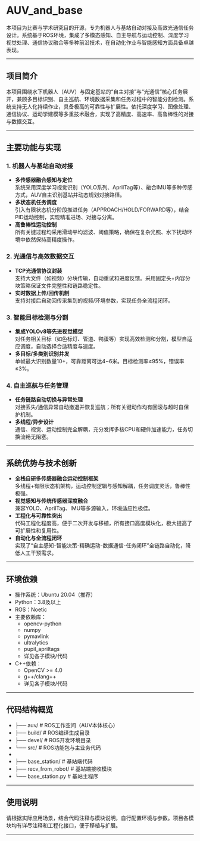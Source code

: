 # AUV_and_base

本项目为比赛与学术研究目的开源，专为机器人与基站自动对接及高效光通信任务设计。系统基于ROS环境，集成了多模态感知、自主导航与运动控制、深度学习视觉处理、通信协议融合等多种前沿技术，在自动化作业与智能感知方面具备卓越表现。

---

## 项目简介

本项目围绕水下机器人（AUV）与固定基站的“自主对接”与“光通信”核心任务展开，兼顾多目标识别、自主巡航、环境数据采集和任务过程中的智能分割检测。系统支持无人化持续作业，具备极高的可靠性与扩展性。依托深度学习、图像处理、通信协议、运动学建模等多重技术融合，实现了高精度、高速率、高鲁棒性的对接与数据交互。

---

## 主要功能与实现

### 1. 机器人与基站自动对接

- **多传感器融合感知与定位**  
  系统采用深度学习视觉识别（YOLO系列、AprilTag等）、融合IMU等多种传感方式，AUV自主识别基站并动态规划对接路径。  
- **多状态机任务调度**  
  引入有限状态机分阶段推进任务（APPROACH/HOLD/FORWARD等），结合PID运动控制，实现精准进场、对接与分离。  
- **高鲁棒性运动控制**  
  所有关键过程均采用滑动平均滤波、阈值策略，确保在复杂光照、水下扰动环境中依然保持高精度操作。

### 2. 光通信与高效数据交互

- **TCP光通信协议封装**  
  支持大文件（如视频）分块传输，自动重试和进度反馈。采用固定头+内容分块策略保证文件完整性和链路稳定性。
- **实时数据上传/回传机制**  
  支持对接后自动回传采集到的视频/环境参数，实现任务全流程闭环。

### 3. 智能目标检测与分割

- **集成YOLOv8等先进视觉模型**  
  对任务相关目标（如色标灯、管道、鸭蛋等）实现高效检测和分割，模型自适应调度，自动选择合适精度与速度。
- **多目标/多类别识别并发**  
  单帧最大识别数量10+，可靠距离可达4~6米。目标检测率≥95%，错误率≤3%。

### 4. 自主巡航与任务管理

- **任务链路自动切换与异常处理**  
  对接丢失/通信异常自动撤退并恢复巡航；所有关键动作均有回滚与超时自保护机制。
- **多线程/异步设计**  
  通信、视觉、运动控制完全解耦，充分发挥多核CPU和硬件加速能力，任务切换流畅无阻塞。

---

## 系统优势与技术创新

- **全栈自研多传感器融合运动控制框架**  
  多线程+有限状态机架构，运动控制逻辑与感知解耦，任务调度灵活，鲁棒性极强。
- **视觉感知与传统传感器深度融合**  
  兼容YOLO、AprilTag、IMU等多源输入，环境适应性极佳。
- **工程化与可靠性突出**  
  代码工程化程度高，便于二次开发与移植，所有接口高度模块化，极大提高了可扩展性和复用性。
- **自动化与全流程闭环**  
  实现了“自主感知-智能决策-精确运动-数据通信-任务闭环”全链路自动化，降低人工干预需求。

---

## 环境依赖

- 操作系统：Ubuntu 20.04（推荐）
- Python：3.8及以上
- ROS：Noetic
- 主要依赖库：
    - opencv-python
    - numpy
    - pymavlink
    - ultralytics
    - pupil_apriltags
    - 详见各子模块/代码
- C++依赖：
    - OpenCV >= 4.0
    - g++/clang++
    - 详见各子模块/代码

---

## 代码结构概览

- ├── auv/ # ROS工作空间（AUV本体核心）
- ├── build/ # ROS编译生成目录
- ├── devel/ # ROS开发环境目录
- └── src/ # ROS功能包与主业务代码
- 
- ├── base_station/ # 基站端代码
- ├── recv_from_robot/ # 基站端接收模块
- └── base_station.py # 基站主程序
---

## 使用说明

请根据实际应用场景，结合代码注释与模块说明，自行配置环境与参数。项目各模块均有详尽注释和工程化接口，便于移植与扩展。

---

